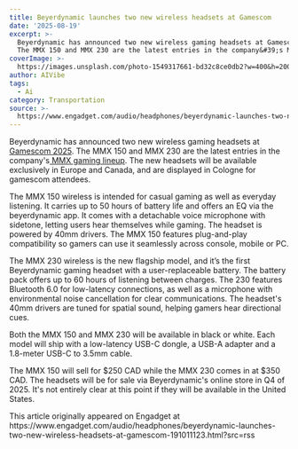 ```yaml
---
title: Beyerdynamic launches two new wireless headsets at Gamescom
date: '2025-08-19'
excerpt: >-
  Beyerdynamic has announced two new wireless gaming headsets at Gamescom 2025.
  The MMX 150 and MMX 230 are the latest entries in the company&#39;s MMX...
coverImage: >-
  https://images.unsplash.com/photo-1549317661-bd32c8ce0db2?w=400&h=200&fit=crop&auto=format
author: AIVibe
tags:
  - Ai
category: Transportation
source: >-
  https://www.engadget.com/audio/headphones/beyerdynamic-launches-two-new-wireless-headsets-at-gamescom-191011123.html?src=rss
---
```

<p>Beyerdynamic has announced two new wireless gaming headsets at<a data-i13n="cpos:1;pos:1" href="https://www.engadget.com/gaming/how-to-watch-gamescom-2025-and-what-to-expect-120024733.html"> Gamescom 2025</a>. The MMX 150 and MMX 230 are the latest entries in the company&#39;s<a data-i13n="cpos:2;pos:1" href="https://www.engadget.com/audio/headphones/best-gaming-headset-130006477.html"> MMX gaming lineup</a>. The new headsets will be available exclusively in Europe and Canada, and are displayed in Cologne for gamescom attendees.</p>
<p>The MMX 150 wireless is intended for casual gaming as well as everyday listening. It carries up to 50 hours of battery life and offers an EQ via the beyerdynamic app. It comes with a detachable voice microphone with sidetone, letting users hear themselves while gaming. The headset is powered by 40mm drivers. The MMX 150 features plug-and-play compatibility so gamers can use it seamlessly across console, mobile or PC.</p>
<span id="end-legacy-contents"></span><p>The MMX 230 wireless is the new flagship model, and it’s the first Beyerdynamic gaming headset with a user-replaceable battery. The battery pack offers up to 60 hours of listening between charges. The 230 features Bluetooth 6.0 for low-latency connections, as well as a microphone with environmental noise cancellation for clear communications. The headset&#39;s 40mm drivers are tuned for spatial sound, helping gamers hear directional cues.</p>
<p>Both the MMX 150 and MMX 230 will be available in black or white. Each model will ship with a low-latency USB-C dongle, a USB-A adapter and a 1.8-meter USB-C to 3.5mm cable.</p>
<p>The MMX 150 will sell for $250 CAD while the MMX 230 comes in at $350 CAD. The headsets will be for sale via Beyerdynamic&#39;s online store in Q4 of 2025. It&#39;s not entirely clear at this point if they will be available in the United States.</p>This article originally appeared on Engadget at https://www.engadget.com/audio/headphones/beyerdynamic-launches-two-new-wireless-headsets-at-gamescom-191011123.html?src=rss
